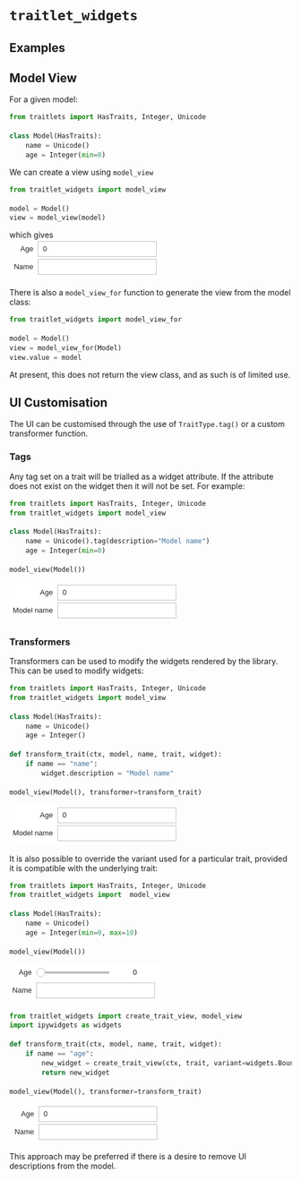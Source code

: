 `traitlet_widgets`
==================

Examples
--------
## Model View
For a given model:
```python
from traitlets import HasTraits, Integer, Unicode

class Model(HasTraits):
    name = Unicode()
    age = Integer(min=0)
```

We can create a view using `model_view`
```python
from traitlet_widgets import model_view

model = Model()
view = model_view(model)
```
which gives  
![Screenshot of result of `model_view`](images/model_view.png)

There is also a `model_view_for` function to generate the view from the model class:
```python
from traitlet_widgets import model_view_for

model = Model()
view = model_view_for(Model)
view.value = model
```

At present, this does not return the view class, and as such is of limited use.

## UI Customisation
The UI can be customised through the use of `TraitType.tag()` or a custom transformer function.

### Tags
Any tag set on a trait will be trialled as a widget attribute. If the attribute does not exist on the widget then it will not be set.
For example:
```python
from traitlets import HasTraits, Integer, Unicode
from traitlet_widgets import model_view

class Model(HasTraits):
    name = Unicode().tag(description="Model name")
    age = Integer(min=0)

model_view(Model())
```

![Screenshot of result of `model_view`](images/model_view_tag.png)

### Transformers
Transformers can be used to modify the widgets rendered by the library. This can be used to modify widgets:
```python
from traitlets import HasTraits, Integer, Unicode
from traitlet_widgets import model_view

class Model(HasTraits):
    name = Unicode()
    age = Integer()

def transform_trait(ctx, model, name, trait, widget):
    if name == "name":
        widget.description = "Model name"

model_view(Model(), transformer=transform_trait)
```

![Screenshot of result of `model_view`](images/model_view_tag.png)

It is also possible to override the variant used for a particular trait, provided it is compatible with the underlying trait:
```python
from traitlets import HasTraits, Integer, Unicode
from traitlet_widgets import  model_view

class Model(HasTraits):
    name = Unicode()
    age = Integer(min=0, max=10)

model_view(Model())
```

![Screenshot of result of `model_view`](images/model_view_slider.png)

```python
from traitlet_widgets import create_trait_view, model_view
import ipywidgets as widgets

def transform_trait(ctx, model, name, trait, widget):
    if name == "age":
        new_widget = create_trait_view(ctx, trait, variant=widgets.BoundedIntText)
        return new_widget

model_view(Model(), transformer=transform_trait)
```

![Screenshot of result of `model_view`](images/model_view_bounded.png)

This approach may be preferred if there is a desire to remove UI descriptions from the model.
